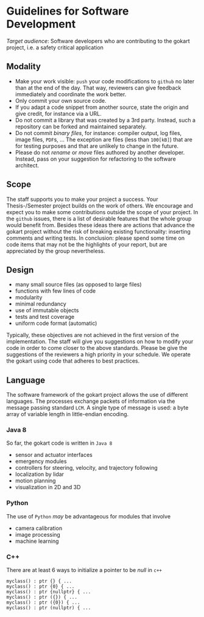 # Guidelines for Software Development

*Target audience*: Software developers who are contributing to the gokart project, i.e. a safety critical application

## Modality

* Make your work visible: `push` your code modifications to `github` no later than at the end of the day. That way, reviewers can give feedback immediately and coordinate the work better.
* Only commit your own source code.
* If you adapt a code snippet from another source, state the origin and give credit, for instance via a URL.
* Do not commit a library that was created by a 3rd party. Instead, such a repository can be forked and maintained separately.
* Do not commit *binary files*, for instance: compiler output, log files, image files, `PDF`s, ... The exception are files (less than `100[kB]`) that are for testing purposes and that are unlikely to change in the future.
* Please do not *rename* or *move* files authored by another developer. Instead, pass on your suggestion for refactoring to the software architect.

## Scope

The staff supports you to make your project a success.
Your Thesis-/Semester project builds on the work of others.
We encourage and expect you to make some contributions outside the scope of your project.
In the `github` issues, there is a list of desirable features that the whole group would benefit from.
Besides these ideas there are actions that advance the gokart project without the risk of breaking existing functionality: inserting comments and writing tests.
In conclusion: please spend some time on code items that may not be the highlights of your report, but are appreciated by the group nevertheless.

## Design

* many small source files (as opposed to large files)
* functions with few lines of code
* modularity
* minimal redundancy
* use of immutable objects
* tests and test coverage
* uniform code format (automatic)

Typically, these objectives are not achieved in the first version of the implementation.
The staff will give you suggestions on how to modify your code in order to come closer to the above standards.
Please be give the suggestions of the reviewers a high priority in your schedule.
We operate the gokart using code that adheres to best practices.

## Language

The software framework of the gokart project allows the use of different languages.
The processes exchange packets of information via the message passing standard `LCM`.
A single type of message is used: a byte array of variable length in little-endian encoding.

### Java 8

So far, the gokart code is written in `Java 8`

* sensor and actuator interfaces
* emergency modules
* controllers for steering, velocity, and trajectory following
* localization by lidar
* motion planning
* visualization in 2D and 3D

### Python

The use of `Python` *may* be advantageous for modules that involve

* camera calibration
* image processing
* machine learning

### C++

There are at least 6 ways to initialize a pointer to be *null* in `c++`

    myclass() : ptr {} { ...
    myclass() : ptr {0} { ...
    myclass() : ptr {nullptr} { ...
    myclass() : ptr ({}) { ...
    myclass() : ptr ({0}) { ...
    myclass() : ptr (nullptr) { ...
